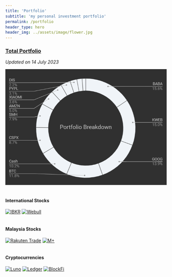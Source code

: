 ```yaml
---
title: 'Portfolio'
subtitle: 'my personal investment portfolio'
permalink: /portfolio
header_type: hero
header_img: ../assets/image/flower.jpg
---
```


<h3><a href="https://docs.google.com/spreadsheets/d/1ePEcpLNRmXISJV8rtCk3hKJ-w-9MiT_yH2cuIAUOrcM/edit#gid=6" target="_blank">Total Portfolio</a></h3>

*Updated on 14 July 2023*

<div class="w3-container" style="padding:0px 0px 0px">
    <img title="Portfolio" class="w3-image w3-padding" width="600" max-width="600"
        src="../assets/image/portfolio2.png" alt="Portfolio">
</div>

<br/>

#### International Stocks

<div class="image-container">
    <a href="https://docs.google.com/spreadsheets/d/1qdFK497pn5k0ho04FuBRrXCS_HnsCsMqx7EzPnnGfNU/edit#gid=6" target="_blank"><img border="0" data-original-height="512" data-original-width="512" height="70" src="https://images-na.ssl-images-amazon.com/images/I/41vhau+b0IS.eprt" width="70" alt="IBKR"/></a>
    <a href="https://docs.google.com/spreadsheets/d/1LfaYtySUEs_tY80JPCqIYt7JgK0pe06Y5AerM4uQqX4/edit#gid=1447322971"  target="_blank"><img border="0" data-original-height="512" data-original-width="512" height="70" src="https://scontent-nrt1-2.xx.fbcdn.net/v/t39.30808-6/306518078_102302629315107_1067199987773892674_n.jpg?_nc_cat=103&ccb=1-7&_nc_sid=09cbfe&_nc_eui2=AeH634MN0MWEnLPW2zo5NB1Nq-GPOFS6comr4Y84VLpyiaD7iuj4s1rAuLxe9Fn2PYDoen122SYlLMMg4wHuKiMB&_nc_ohc=maKXMpymY3QAX86F_8R&_nc_ht=scontent-nrt1-2.xx&oh=00_AfB4EFpXjIFpwvJd74QI7Xw6uu3gTrMeI9wsfMADg3frhg&oe=64B8DE8C" width="70" alt="Webull"/></a>
</div>
  
<br/>

#### Malaysia Stocks

<div class="image-container">
    <a href="https://docs.google.com/spreadsheets/d/1v7_0KYNggyNbgN8Wbd2FHBp1fYweKBsW1z2WPsm-Yy8/edit#gid=6" target="_blank"><img border="0" data-original-height="280" data-original-width="280" height="70" src="https://avatars.githubusercontent.com/u/3453451?s=280&amp;v=4" width="70" alt="Rakuten Trade"/></a>
    <a href="https://docs.google.com/spreadsheets/d/1XZxEnjjm4uYV0vF56_1Mn17VFbjiAsoQkyLnh_tcsik/edit#gid=6"  target="_blank"><img border="0" data-original-height="512" data-original-width="512" height="70" src="https://scontent-nrt1-2.xx.fbcdn.net/v/t39.30808-6/341026790_621133512766477_1836237910829504231_n.jpg?_nc_cat=110&ccb=1-7&_nc_sid=09cbfe&_nc_eui2=AeERiqO-vVqew2k-Bcydy_F5WWuHA30A_S9Za4cDfQD9L3nzLNnM4bXopiXYsKrMHysv3Mnz7t15UdgN2y1KFnqP&_nc_ohc=owqP6r1bgPoAX-GSjUF&_nc_ht=scontent-nrt1-2.xx&oh=00_AfCXIVe4cEy3VQvdSZOfV5RjwBKCjYTBGLSiAbQdcNPlGA&oe=64B9A719" width="70" alt="M+"/></a>
</div>

<br/>

#### Cryptocurrencies

<div class="image-container">
    <a href="https://docs.google.com/spreadsheets/d/1gzyJOdA0-_UbH8eZ28CZHG5RyePSemmauLkBwGdF6ac/edit#gid=6" target="_blank"><img border="0" data-original-height="512" data-original-width="512" height="70" src="https://pbs.twimg.com/profile_images/1483025183871062020/tDSWlyc8_400x400.jpg" width="70" alt="Luno"/></a>
    <a href="https://docs.google.com/spreadsheets/d/1cV0rQYW1dihOH0HBjzx2md0ZkrAyXMP2Xf3VlQnOkPE/edit#gid=6" target="_blank"><img border="0" data-original-height="512" data-original-width="512" height="70" src="https://play-lh.googleusercontent.com/mHjR3KaAMw3RGA15-t8gXNAy_Onr4ZYUQ07Z9fG2vd51IXO5rd7wtdqEWbNMPTgdqrk" width="70" alt="Ledger"/></a>
    <a href="https://docs.google.com/spreadsheets/d/1N1rDELjN8oLF5li09UvYG8XsYgitarFqFfWv5xRo_Ek/edit#gid=6" target="_blank"><img border="0" data-original-height="512" data-original-width="512" height="70" src="https://ffnews.com/wp-content/uploads/2021/03/BlockFi.jpg" width="70" alt="BlockFi"/></a>
</div>
  
<br/>

<br/>
